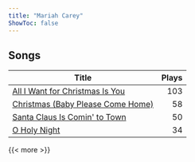 ```yaml
---
title: "Mariah Carey"
ShowToc: false
---
```


## Songs
Title | Plays 
----- | -----: 
[All I Want for Christmas Is You](/songs/all-i-want-for-christmas-is-you) | 103
[Christmas (Baby Please Come Home)](/songs/christmas-baby-please-come-home) | 58
[Santa Claus Is Comin' to Town](/songs/santa-claus-is-comin-to-town) | 50
[O Holy Night](/songs/o-holy-night) | 34

{{< more >}}